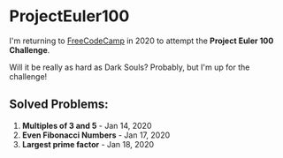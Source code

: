 # ProjectEuler100
I'm returning to [FreeCodeCamp](https://www.freecodecamp.org/news/projecteuler100-coding-challenge-competitive-programming/) in 2020 to attempt the **Project Euler 100 Challenge**.

Will it be really as hard as Dark Souls?  Probably, but I'm up for the challenge!

## Solved Problems:
1. **Multiples of 3 and 5** - Jan 14, 2020
2. **Even Fibonacci Numbers** - Jan 17, 2020
3. **Largest prime factor** - Jan 18, 2020
